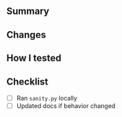 ## Summary
## Changes
## How I tested
## Checklist
- [ ] Ran `sanity.py` locally
- [ ] Updated docs if behavior changed
